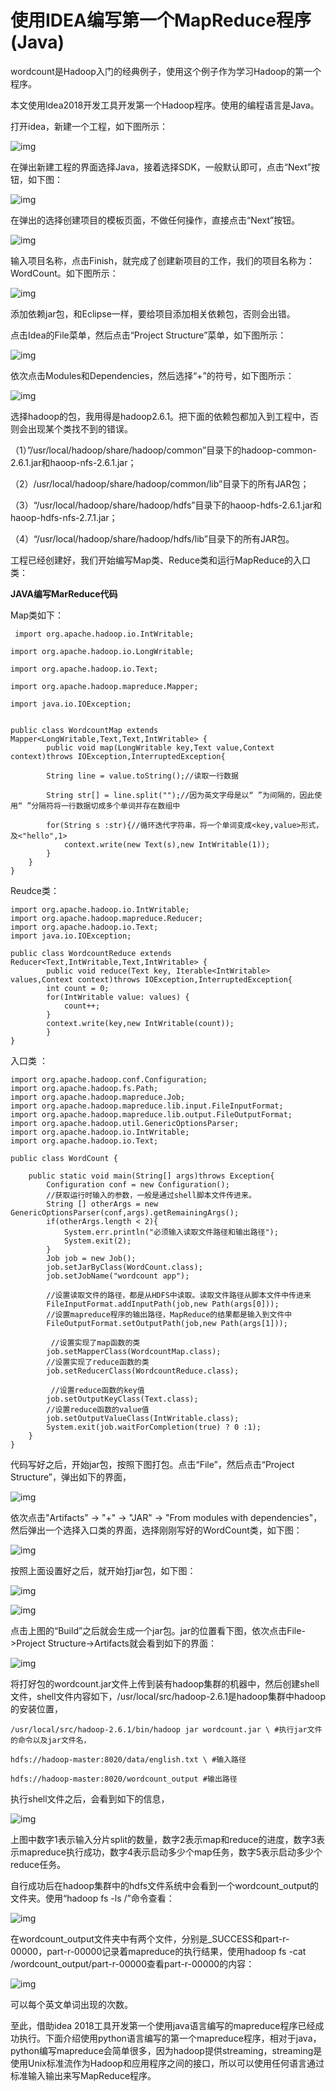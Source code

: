 # 使用IDEA编写第一个MapReduce程序(Java)

wordcount是Hadoop入门的经典例子，使用这个例子作为学习Hadoop的第一个程序。

本文使用Idea2018开发工具开发第一个Hadoop程序。使用的编程语言是Java。

打开idea，新建一个工程，如下图所示：

![img](https://images2018.cnblogs.com/blog/110616/201808/110616-20180827103529211-1792217854.png)

在弹出新建工程的界面选择Java，接着选择SDK，一般默认即可，点击“Next”按钮，如下图：

 ![img](https://images2018.cnblogs.com/blog/110616/201808/110616-20180827103546311-1484609486.png)

在弹出的选择创建项目的模板页面，不做任何操作，直接点击“Next”按钮。

![img](https://images2018.cnblogs.com/blog/110616/201808/110616-20180827103620692-2034743330.png)

输入项目名称，点击Finish，就完成了创建新项目的工作，我们的项目名称为：WordCount。如下图所示：

 ![img](https://images2018.cnblogs.com/blog/110616/201808/110616-20180827103630623-1435055799.png)

添加依赖jar包，和Eclipse一样，要给项目添加相关依赖包，否则会出错。

点击Idea的File菜单，然后点击“Project Structure”菜单，如下图所示：

 ![img](https://images2018.cnblogs.com/blog/110616/201808/110616-20180827103649945-76846475.png)

依次点击Modules和Dependencies，然后选择“+”的符号，如下图所示：

 ![img](https://images2018.cnblogs.com/blog/110616/201808/110616-20180827103709764-1637042874.png)

 

选择hadoop的包，我用得是hadoop2.6.1。把下面的依赖包都加入到工程中，否则会出现某个类找不到的错误。

（1）”/usr/local/hadoop/share/hadoop/common”目录下的hadoop-common-2.6.1.jar和haoop-nfs-2.6.1.jar；

（2）/usr/local/hadoop/share/hadoop/common/lib”目录下的所有JAR包；

（3）“/usr/local/hadoop/share/hadoop/hdfs”目录下的haoop-hdfs-2.6.1.jar和haoop-hdfs-nfs-2.7.1.jar；

（4）“/usr/local/hadoop/share/hadoop/hdfs/lib”目录下的所有JAR包。

 

工程已经创建好，我们开始编写Map类、Reduce类和运行MapReduce的入口类：

 **JAVA编写MarReduce代码**

Map类如下：



```
 import org.apache.hadoop.io.IntWritable;

import org.apache.hadoop.io.LongWritable;

import org.apache.hadoop.io.Text;

import org.apache.hadoop.mapreduce.Mapper;

import java.io.IOException;


public class WordcountMap extends Mapper<LongWritable,Text,Text,IntWritable> {
        public void map(LongWritable key,Text value,Context context)throws IOException,InterruptedException{

        String line = value.toString();//读取一行数据

        String str[] = line.split("");//因为英文字母是以“ ”为间隔的，因此使用“ ”分隔符将一行数据切成多个单词并存在数组中

        for(String s :str){//循环迭代字符串，将一个单词变成<key,value>形式，及<"hello",1>
            context.write(new Text(s),new IntWritable(1));
        }
    }
}
```



 

Reudce类：



```
import org.apache.hadoop.io.IntWritable;
import org.apache.hadoop.mapreduce.Reducer;
import org.apache.hadoop.io.Text;
import java.io.IOException;

public class WordcountReduce extends Reducer<Text,IntWritable,Text,IntWritable> {
        public void reduce(Text key, Iterable<IntWritable> values,Context context)throws IOException,InterruptedException{
        int count = 0;
        for(IntWritable value: values) {
            count++;
        }
        context.write(key,new IntWritable(count));
        }
}
```



 

 入口类 ：



```
import org.apache.hadoop.conf.Configuration;
import org.apache.hadoop.fs.Path;
import org.apache.hadoop.mapreduce.Job;
import org.apache.hadoop.mapreduce.lib.input.FileInputFormat;
import org.apache.hadoop.mapreduce.lib.output.FileOutputFormat;
import org.apache.hadoop.util.GenericOptionsParser;
import org.apache.hadoop.io.IntWritable;
import org.apache.hadoop.io.Text;

public class WordCount {

    public static void main(String[] args)throws Exception{
        Configuration conf = new Configuration();
        //获取运行时输入的参数，一般是通过shell脚本文件传进来。
        String [] otherArgs = new         GenericOptionsParser(conf,args).getRemainingArgs();
        if(otherArgs.length < 2){
            System.err.println("必须输入读取文件路径和输出路径");
            System.exit(2);
        }
        Job job = new Job();
        job.setJarByClass(WordCount.class);
        job.setJobName("wordcount app");
    
        //设置读取文件的路径，都是从HDFS中读取。读取文件路径从脚本文件中传进来
        FileInputFormat.addInputPath(job,new Path(args[0]));
        //设置mapreduce程序的输出路径，MapReduce的结果都是输入到文件中
        FileOutputFormat.setOutputPath(job,new Path(args[1]));

         //设置实现了map函数的类
        job.setMapperClass(WordcountMap.class);
        //设置实现了reduce函数的类
        job.setReducerClass(WordcountReduce.class);

         //设置reduce函数的key值
        job.setOutputKeyClass(Text.class);
        //设置reduce函数的value值
        job.setOutputValueClass(IntWritable.class);
        System.exit(job.waitForCompletion(true) ? 0 :1);
    }
}
```



 

代码写好之后，开始jar包，按照下图打包。点击“File”，然后点击“Project Structure”，弹出如下的界面，

![img](https://images2018.cnblogs.com/blog/110616/201808/110616-20180827104908512-344742563.png)

依次点击"Artifacts" -> "+" -> "JAR" -> "From modules with dependencies"，然后弹出一个选择入口类的界面，选择刚刚写好的WordCount类，如下图：

 ![img](https://images2018.cnblogs.com/blog/110616/201808/110616-20180827104925211-554331483.png)

按照上面设置好之后，就开始打jar包，如下图：

![img](https://images2018.cnblogs.com/blog/110616/201808/110616-20180827104941212-2059852353.png)

![img](https://images2018.cnblogs.com/blog/110616/201808/110616-20180827104956042-299777192.png)

点击上图的“Build”之后就会生成一个jar包。jar的位置看下图，依次点击File->Project Structure->Artifacts就会看到如下的界面：

![img](https://images2018.cnblogs.com/blog/110616/201808/110616-20180827105037533-573544066.png)

将打好包的wordcount.jar文件上传到装有hadoop集群的机器中，然后创建shell文件，shell文件内容如下，/usr/local/src/hadoop-2.6.1是hadoop集群中hadoop的安装位置，

```
/usr/local/src/hadoop-2.6.1/bin/hadoop jar wordcount.jar \ #执行jar文件的命令以及jar文件名，

hdfs://hadoop-master:8020/data/english.txt \ #输入路径

hdfs://hadoop-master:8020/wordcount_output #输出路径
```

 

执行shell文件之后，会看到如下的信息，

 ![img](https://images2018.cnblogs.com/blog/110616/201808/110616-20180827105147076-1040232905.png)

上图中数字1表示输入分片split的数量，数字2表示map和reduce的进度，数字3表示mapreduce执行成功，数字4表示启动多少个map任务，数字5表示启动多少个reduce任务。

自行成功后在hadoop集群中的hdfs文件系统中会看到一个wordcount_output的文件夹。使用“hadoop fs -ls /”命令查看：

 ![img](https://images2018.cnblogs.com/blog/110616/201808/110616-20180827105206306-124776970.png)

在wordcount_output文件夹中有两个文件，分别是_SUCCESS和part-r-00000，part-r-00000记录着mapreduce的执行结果，使用hadoop fs -cat /wordcount_output/part-r-00000查看part-r-00000的内容：

 ![img](https://images2018.cnblogs.com/blog/110616/201808/110616-20180827105219516-725222392.png)

可以每个英文单词出现的次数。

至此，借助idea 2018工具开发第一个使用java语言编写的mapreduce程序已经成功执行。下面介绍使用python语言编写的第一个mapreduce程序，相对于java，python编写mapreduce会简单很多，因为hadoop提供streaming，streaming是使用Unix标准流作为Hadoop和应用程序之间的接口，所以可以使用任何语言通过标准输入输出来写MapReduce程序。
